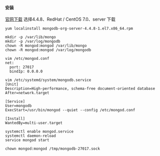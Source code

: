 #### 安装
[官网下载](https://www.mongodb.com/try/download/community)
选择4.4.8、RedHat / CentOS 7.0、server 下载
```
yum localinstall mongodb-org-server-4.4.8-1.el7.x86_64.rpm

mkdir -p /var/lib/mongo
mkdir -p /var/log/mongodb
chown -R mongod:mongod /var/lib/mongo
chown -R mongod:mongod /var/log/mongodb
```
```
vim /etc/mongod.conf
net:
  port: 27017
  bindIp: 0.0.0.0
```
```
vim /etc/systemd/system/mongodb.service
[Unit]
Description=High-performance, schema-free document-oriented database
After=network.target

[Service]
User=mongodb
ExecStart=/usr/bin/mongod --quiet --config /etc/mongod.conf

[Install]
WantedBy=multi-user.target
```
```
systemctl enable mongod.service
systemctl daemon-reload
service mongod start

chown mongod:mongod /tmp/mongodb-27017.sock
```